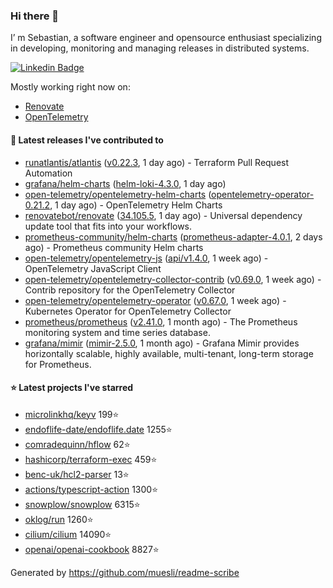 ### Hi there 👋

I’ m Sebastian, a software engineer and opensource enthusiast specializing in developing, monitoring and managing releases in distributed systems.

[![Linkedin Badge](https://img.shields.io/badge/-LinkedIn-blue?style=flat&logo=Linkedin&logoColor=white&link=https://www.linkedin.com/in/sebastian-poxhofer/)](https://www.linkedin.com/in/sebastian-poxhofer/)

Mostly working right now on:
- [Renovate](https://github.com/renovatebot/renovate)
- [OpenTelemetry](https://github.com/open-telemetry)



#### 🚀 Latest releases I've contributed to

- [runatlantis/atlantis](https://github.com/runatlantis/atlantis) ([v0.22.3](https://github.com/runatlantis/atlantis/releases/tag/v0.22.3), 1 day ago) - Terraform Pull Request Automation
- [grafana/helm-charts](https://github.com/grafana/helm-charts) ([helm-loki-4.3.0](https://github.com/grafana/helm-charts/releases/tag/helm-loki-4.3.0), 1 day ago)
- [open-telemetry/opentelemetry-helm-charts](https://github.com/open-telemetry/opentelemetry-helm-charts) ([opentelemetry-operator-0.21.2](https://github.com/open-telemetry/opentelemetry-helm-charts/releases/tag/opentelemetry-operator-0.21.2), 1 day ago) - OpenTelemetry Helm Charts
- [renovatebot/renovate](https://github.com/renovatebot/renovate) ([34.105.5](https://github.com/renovatebot/renovate/releases/tag/34.105.5), 1 day ago) - Universal dependency update tool that fits into your workflows.
- [prometheus-community/helm-charts](https://github.com/prometheus-community/helm-charts) ([prometheus-adapter-4.0.1](https://github.com/prometheus-community/helm-charts/releases/tag/prometheus-adapter-4.0.1), 2 days ago) - Prometheus community Helm charts
- [open-telemetry/opentelemetry-js](https://github.com/open-telemetry/opentelemetry-js) ([api/v1.4.0](https://github.com/open-telemetry/opentelemetry-js/releases/tag/api/v1.4.0), 1 week ago) - OpenTelemetry JavaScript Client
- [open-telemetry/opentelemetry-collector-contrib](https://github.com/open-telemetry/opentelemetry-collector-contrib) ([v0.69.0](https://github.com/open-telemetry/opentelemetry-collector-contrib/releases/tag/v0.69.0), 1 week ago) - Contrib repository for the OpenTelemetry Collector
- [open-telemetry/opentelemetry-operator](https://github.com/open-telemetry/opentelemetry-operator) ([v0.67.0](https://github.com/open-telemetry/opentelemetry-operator/releases/tag/v0.67.0), 1 week ago) - Kubernetes Operator for OpenTelemetry Collector
- [prometheus/prometheus](https://github.com/prometheus/prometheus) ([v2.41.0](https://github.com/prometheus/prometheus/releases/tag/v2.41.0), 1 month ago) - The Prometheus monitoring system and time series database.
- [grafana/mimir](https://github.com/grafana/mimir) ([mimir-2.5.0](https://github.com/grafana/mimir/releases/tag/mimir-2.5.0), 1 month ago) - Grafana Mimir provides horizontally scalable, highly available, multi-tenant, long-term storage for Prometheus.

#### ⭐ Latest projects I've starred

- [microlinkhq/keyv](https://github.com/microlinkhq/keyv) 199⭐
- [endoflife-date/endoflife.date](https://github.com/endoflife-date/endoflife.date) 1255⭐
- [comradequinn/hflow](https://github.com/comradequinn/hflow) 62⭐
- [hashicorp/terraform-exec](https://github.com/hashicorp/terraform-exec) 459⭐
- [benc-uk/hcl2-parser](https://github.com/benc-uk/hcl2-parser) 13⭐
- [actions/typescript-action](https://github.com/actions/typescript-action) 1300⭐
- [snowplow/snowplow](https://github.com/snowplow/snowplow) 6315⭐
- [oklog/run](https://github.com/oklog/run) 1260⭐
- [cilium/cilium](https://github.com/cilium/cilium) 14090⭐
- [openai/openai-cookbook](https://github.com/openai/openai-cookbook) 8827⭐



Generated by https://github.com/muesli/readme-scribe
